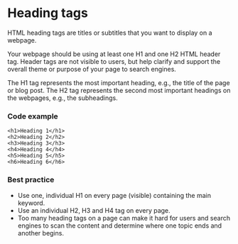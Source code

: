 # Heading tags

HTML heading tags are titles or subtitles that you want to display on a webpage.

Your webpage should be using at least one H1 and one H2 HTML header tag. Header tags are not visible to users, but help clarify and support the overall theme or purpose of your page to search engines.

The H1 tag represents the most important heading, e.g., the title of the page or blog post.
The H2 tag represents the second most important headings on the webpages, e.g., the subheadings.

### Code example

```
<h1>Heading 1</h1>
<h2>Heading 2</h2>
<h3>Heading 3</h3>
<h4>Heading 4</h4>
<h5>Heading 5</h5>
<h6>Heading 6</h6>
```

### Best practice

* Use one, individual H1 on every page (visible) containing the main keyword.
* Use an individual H2, H3 and H4 tag on every page.
* Too many heading tags on a page can make it hard for users and search engines to scan the content and determine where one topic ends and another begins.
